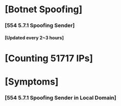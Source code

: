# [Botnet Spoofing]
### [554 5.7.1 Spoofing Sender]
#### [Updated every 2~3 hours]

# [Counting 51717 IPs]

# [Symptoms] 
###   [554 5.7.1 Spoofing Sender in Local Domain]
